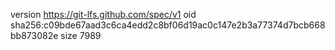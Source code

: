 version https://git-lfs.github.com/spec/v1
oid sha256:c09bde67aad3c6ca4edd2c8bf06d19ac0c147e2b3a77374d7bcb668bb873082e
size 7989
